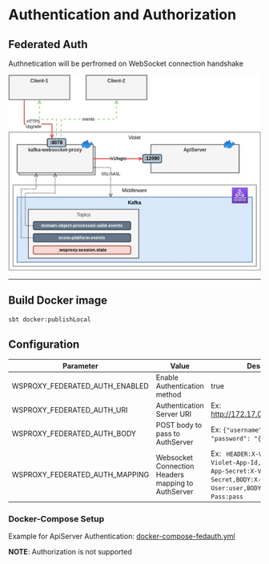 # Authentication and Authorization


## Federated Auth 

Authnetication will be perfromed on WebSocket connection handshake

<img src="Architecture-Violet-kafka-websocket-proxy.jpg" width="650">


----

## Build Docker image

```
sbt docker:publishLocal
```


## Configuration

| Parameter | Value | Description |
| ----------|-------|-------------|
|WSPROXY_FEDERATED_AUTH_ENABLED | Enable Authentication method| true |
|WSPROXY_FEDERATED_AUTH_URI     | Authentication Server URI   | Ex: http://172.17.0.1:12090/v1/login |
|WSPROXY_FEDERATED_AUTH_BODY    | POST body to pass to AuthServer| Ex: ```{"username": "{{user}}", "password": "{{pass}}"}'``` |
|WSPROXY_FEDERATED_AUTH_MAPPING | Websocket Connection Headers mapping to AuthServer | Ex: ``` HEADER:X-Violet-App-Id:X-Violet-App-Id,HEADER:X-Violet-App-Secret:X-Violet-App-Secret,BODY:X-Violet-User:user,BODY:X-Violet-Pass:pass```|

### Docker-Compose Setup
Example for ApiServer Authentication: [docker-compose-fedauth.yml](docker-compose-fedauth.yml)


__NOTE__: Authorization is not supported



